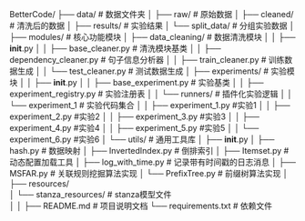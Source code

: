 BetterCode/
  ├── data/                          # 数据文件夹
  │       ├── raw/                   # 原始数据
  │       ├── cleaned/               # 清洗后的数据
  │       ├── results/               # 实验结果
  │       └── split_data/            # 分组实验数据
  │
  ├── modules/                       # 核心功能模块
  │       ├── data_cleaning/         # 数据清洗模块
  │       │       ├── __init__.py
  │       │       ├── base_cleaner.py          # 清洗模块基类
  │       │       ├── dependency_cleaner.py    # 句子信息分析器
  │       │       ├── train_cleaner.py         # 训练数据生成
  │       │       └── test_cleaner.py          # 测试数据生成
  │       ├── experiments/           # 实验模块
  │       │       ├── __init__.py
  │       │       ├── base_experiment.py       # 实验基类
  │       │       ├── experiment_registry.py   # 实验注册表
  │       │       └── runners/                 # 插件化实验逻辑
  │       │              └── experiment_1     # 实验代码集合
  │       │                        ├── experiment_1.py  #实验1
  │       │                        ├── experiment_2.py  #实验2
  │       │                        ├── experiment_3.py  #实验3
  │       │                        ├── experiment_4.py  #实验4
  │       │                        ├── experiment_5.py  #实验5
  │       │                        └── experiment_6.py  #实验6
  │       └── utils/                        # 通用工具库
  │               ├── __init__.py
  │               ├── hash.py              # 数据映射
  │               ├── InvertedIndex.py     # 倒排索引
  │               ├── Itemset.py           # 动态配置加载工具
  │               ├── log_with_time.py     # 记录带有时间戳的日志消息
  │               ├── MSFAR.py             # 关联规则挖掘算法实现
  │               └── PrefixTree.py        # 前缀树算法实现
  │               
  ├── resources/             
  │       └── stanza_resources/          # stanza模型文件  
│ │
  ├── README.md                          # 项目说明文档
  └── requirements.txt                   # 依赖文件
        